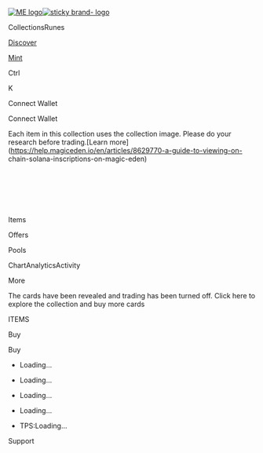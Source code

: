 [![ME
logo](/_next/image?url=https%3A%2F%2Fnext.cdn.magiceden.dev%2F_next%2Fstatic%2Fmedia%2Flogo_2.8aa56045.png&w=128&q=75)![sticky
brand-
logo](https://next.cdn.magiceden.dev/_next/static/media/logo_full_2.0e53796e.svg)](/)

CollectionsRunes

[Discover](/popular-collections)

[Mint](/launchpad)

Ctrl

K

Connect Wallet

Connect Wallet

Each item in this collection uses the collection image. Please do your
research before trading.[Learn
more](https://help.magiceden.io/en/articles/8629770-a-guide-to-viewing-on-
chain-solana-inscriptions-on-magic-eden)

‌

‌

‌

Items

Offers

Pools

ChartAnalyticsActivity

More

The cards have been revealed and trading has been turned off. Click here to
explore the collection and buy more cards

ITEMS

Buy

Buy

  * Loading...

  * Loading...

  * Loading...

  * Loading...

  * TPS:Loading...

Support

